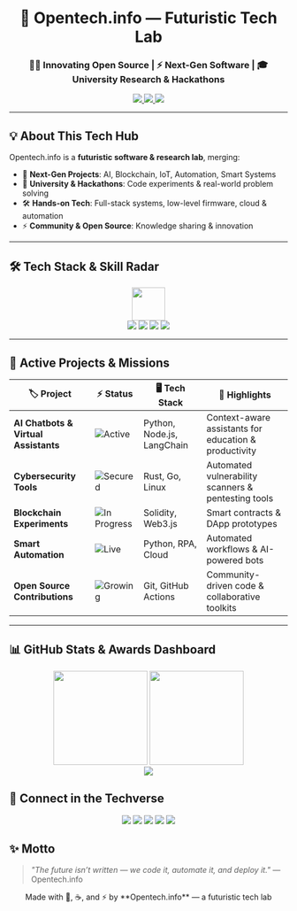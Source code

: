<h1 align="center">🌌 Opentech.info — Futuristic Tech Lab</h1>
<h3 align="center">👨‍💻 Innovating Open Source | ⚡ Next-Gen Software | 🎓 University Research & Hackathons</h3>

<p align="center">
  <a href="mailto:Opentech.info@protonmail.com">
    <img src="https://img.shields.io/badge/Email-Opentech.info@protonmail.com-000000?style=for-the-badge&logo=protonmail" />
  </a>
  <a href="https://github.com/Opentech-info">
    <img src="https://img.shields.io/badge/GitHub-Opentech.info-181717?style=for-the-badge&logo=github" />
  </a>
  <a href="https://linkedin.com">
    <img src="https://img.shields.io/badge/LinkedIn-Connect-blueviolet?style=for-the-badge&logo=linkedin" />
  </a>
</p>

---

## 💡 About This Tech Hub

Opentech.info is a **futuristic software & research lab**, merging:

- 🌌 **Next-Gen Projects**: AI, Blockchain, IoT, Automation, Smart Systems  
- 🧠 **University & Hackathons**: Code experiments & real-world problem solving  
- 🛠 **Hands-on Tech**: Full-stack systems, low-level firmware, cloud & automation  
- ⚡ **Community & Open Source**: Knowledge sharing & innovation  

---

## 🛠 Tech Stack & Skill Radar

<div align="center">
  <img src="https://skillicons.dev/icons?i=py,ts,js,go,rust,graphql,nextjs,docker,aws,solidity,cpp" height="60" />
</div>

<div align="center">
  <img src="https://img.shields.io/badge/DevOps-CI/CD-blueviolet?style=for-the-badge&logo=jenkins" />
  <img src="https://img.shields.io/badge/Cloud-AWS-orange?style=for-the-badge&logo=amazonaws" />
  <img src="https://img.shields.io/badge/Automation-RPA-green?style=for-the-badge&logo=robotframework" />
  <img src="https://img.shields.io/badge/Blockchain-Web3-purple?style=for-the-badge&logo=ethereum" />
</div>

---

## 🚀 Active Projects & Missions

| 🏷 Project | ⚡ Status | 🖥 Tech Stack | 🌟 Highlights |
|------------|-----------|--------------|---------------|
| **AI Chatbots & Virtual Assistants** | ![Active](https://img.shields.io/badge/Status-Active-green?style=for-the-badge) | Python, Node.js, LangChain | Context-aware assistants for education & productivity | 
| **Cybersecurity Tools** | ![Secured](https://img.shields.io/badge/Status-Secured-blue?style=for-the-badge) | Rust, Go, Linux | Automated vulnerability scanners & pentesting tools | 
| **Blockchain Experiments** | ![In Progress](https://img.shields.io/badge/Status-In%20Progress-yellow?style=for-the-badge) | Solidity, Web3.js | Smart contracts & DApp prototypes |
| **Smart Automation** | ![Live](https://img.shields.io/badge/Status-Live-brightgreen?style=for-the-badge) | Python, RPA, Cloud | Automated workflows & AI-powered bots | 
| **Open Source Contributions** | ![Growing](https://img.shields.io/badge/Status-Growing-purple?style=for-the-badge) | Git, GitHub Actions | Community-driven code & collaborative toolkits |

---

## 📊 GitHub Stats & Awards Dashboard

<div align="center">
  <img src="https://github-readme-stats.vercel.app/api?username=Opentech-info&show_icons=true&theme=radical&count_private=true&hide_border=false" height="170" />
  <img src="https://streak-stats.demolab.com?user=Opentech-info&theme=radical&hide_border=false" height="170" />
</div>

<div align="center">
  <img src="https://github-profile-trophy.vercel.app/?username=Opentech-info&theme=radical&row=1&column=6&margin-w=15&margin-h=15&no-bg=true" />
</div>

## 🔗 Connect in the Techverse

<div align="center">
  <a href="https://linkedin.com"><img src="https://img.shields.io/badge/LinkedIn-Connect-blueviolet?style=for-the-badge&logo=linkedin" /></a>
  <a href="https://twitter.com"><img src="https://img.shields.io/badge/Twitter-Follow-00ffff?style=for-the-badge&logo=twitter" /></a>
  <a href="https://discord.com"><img src="https://img.shields.io/badge/Discord-Join-7289DA?style=for-the-badge&logo=discord" /></a>
  <a href="https://dev.to"><img src="https://img.shields.io/badge/Dev.to-Blog-ff00ff?style=for-the-badge&logo=devdotto" /></a>
  <a href="https://youtube.com"><img src="https://img.shields.io/badge/YouTube-Follow-red?style=for-the-badge&logo=youtube" /></a>
</div>



## ✨ Motto

> *"The future isn’t written — we code it, automate it, and deploy it."* — Opentech.info  

<p align="center">
  Made with 💜, ☕, and ⚡ by **Opentech.info** — a futuristic tech lab
</p>
